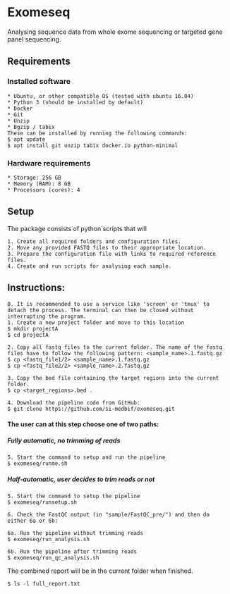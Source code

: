 # Exomeseq
Analysing sequence data from whole exome sequencing or targeted gene panel sequencing.

## Requirements

### Installed software
    * Ubuntu, or other compatible OS (tested with ubuntu 16.04)
    * Python 3 (should be installed by default)
    * Docker
    * Git
    * Unzip
    * Bgzip / tabix
    These can be installed by running the following commands:
    $ apt update
    $ apt install git unzip tabix docker.io python-minimal
    
### Hardware requirements
    * Storage: 256 GB
    * Memory (RAM): 8 GB
    * Processors (cores): 4
    
## Setup

The package consists of python scripts that will

	1. Create all required folders and configuration files.
	2. Move any provided FASTQ files to their appropriate location.
	3. Prepare the configuration file with links to required reference files.
	4. Create and run scripts for analysing each sample. 

## Instructions:

    0. It is recommended to use a service like 'screen' or 'tmux' to detach the process. The terminal can then be closed without interrupting the program.
	1. Create a new project folder and move to this location
	$ mkdir projectA
	$ cd projectA
	 
    2. Copy all fastq files to the current folder. The name of the fastq files have to follow the following pattern: <sample_name>.1.fastq.gz
    $ cp <fastq_file1/2> <sample_name>.1.fastq.gz
    $ cp <fastq_file2/2> <sample_name>.2.fastq.gz
    
    3. Copy the bed file containing the target regions into the current folder.
    $ cp <target_regions>.bed .
    
    4. Download the pipeline code from GitHub:
    $ git clone https://github.com/si-medbif/exomeseq.git

#### The user can at this step choose one of two paths:
    
##### Fully automatic, no trimming of reads 
      
	5. Start the command to setup and run the pipeline 
	$ exomeseq/runme.sh
	
##### Half-automatic, user decides to trim reads or not

	5. Start the command to setup the pipeline 
	$ exomeseq/runsetup.sh
	
	6. Check the FastQC output (in "sample/FastQC_pre/") and then do either 6a or 6b:
	
	6a. Run the pipeline without trimming reads  
    $ exomeseq/run_analysis.sh
    
    6b. Run the pipeline after trimming reads
    $ exomeseq/run_qc_analysis.sh
	 
The combined report will be in the current folder when finished.

    $ ls -l full_report.txt
    
